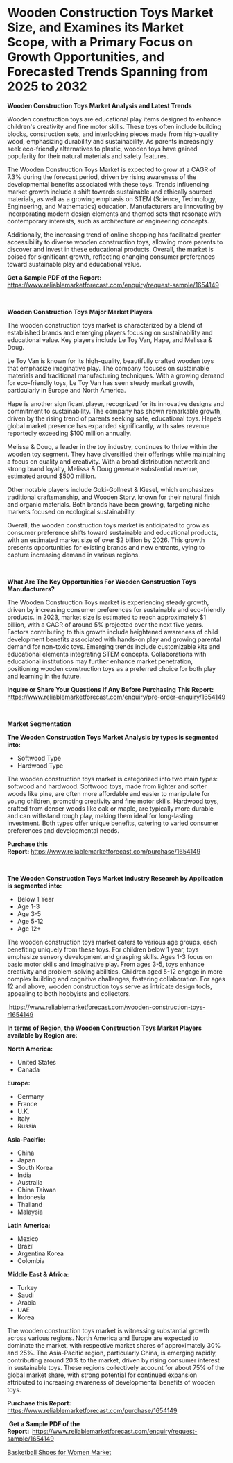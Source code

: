 <p><h1>Wooden Construction Toys Market Size, and Examines its Market Scope, with a Primary Focus on Growth Opportunities, and Forecasted Trends Spanning from 2025 to 2032</h1></p><p><strong>Wooden Construction Toys Market Analysis and Latest Trends</strong></p>
<p><p>Wooden construction toys are educational play items designed to enhance children's creativity and fine motor skills. These toys often include building blocks, construction sets, and interlocking pieces made from high-quality wood, emphasizing durability and sustainability. As parents increasingly seek eco-friendly alternatives to plastic, wooden toys have gained popularity for their natural materials and safety features.</p><p>The Wooden Construction Toys Market is expected to grow at a CAGR of 7.3% during the forecast period, driven by rising awareness of the developmental benefits associated with these toys. Trends influencing market growth include a shift towards sustainable and ethically sourced materials, as well as a growing emphasis on STEM (Science, Technology, Engineering, and Mathematics) education. Manufacturers are innovating by incorporating modern design elements and themed sets that resonate with contemporary interests, such as architecture or engineering concepts.</p><p>Additionally, the increasing trend of online shopping has facilitated greater accessibility to diverse wooden construction toys, allowing more parents to discover and invest in these educational products. Overall, the market is poised for significant growth, reflecting changing consumer preferences toward sustainable play and educational value.</p></p>
<p><strong>Get a Sample PDF of the Report:&nbsp;</strong> <a href="https://www.reliablemarketforecast.com/enquiry/request-sample/1654149?utm_campaign=2307&utm_medium=2&utm_source=Github&utm_content=ia&utm_term=05042025&utm_id=wooden-construction-toys">https://www.reliablemarketforecast.com/enquiry/request-sample/1654149</a></p>
<p>&nbsp;</p>
<p><strong>Wooden Construction Toys Major Market Players</strong></p>
<p><p>The wooden construction toys market is characterized by a blend of established brands and emerging players focusing on sustainability and educational value. Key players include Le Toy Van, Hape, and Melissa & Doug.</p><p>Le Toy Van is known for its high-quality, beautifully crafted wooden toys that emphasize imaginative play. The company focuses on sustainable materials and traditional manufacturing techniques. With a growing demand for eco-friendly toys, Le Toy Van has seen steady market growth, particularly in Europe and North America.</p><p>Hape is another significant player, recognized for its innovative designs and commitment to sustainability. The company has shown remarkable growth, driven by the rising trend of parents seeking safe, educational toys. Hape’s global market presence has expanded significantly, with sales revenue reportedly exceeding $100 million annually.</p><p>Melissa & Doug, a leader in the toy industry, continues to thrive within the wooden toy segment. They have diversified their offerings while maintaining a focus on quality and creativity. With a broad distribution network and strong brand loyalty, Melissa & Doug generate substantial revenue, estimated around $500 million.</p><p>Other notable players include Goki-Gollnest & Kiesel, which emphasizes traditional craftsmanship, and Wooden Story, known for their natural finish and organic materials. Both brands have been growing, targeting niche markets focused on ecological sustainability.</p><p>Overall, the wooden construction toys market is anticipated to grow as consumer preference shifts toward sustainable and educational products, with an estimated market size of over $2 billion by 2026. This growth presents opportunities for existing brands and new entrants, vying to capture increasing demand in various regions.</p></p>
<p>&nbsp;</p>
<p><strong>What Are The Key Opportunities For Wooden Construction Toys Manufacturers?</strong></p>
<p><p>The Wooden Construction Toys market is experiencing steady growth, driven by increasing consumer preferences for sustainable and eco-friendly products. In 2023, market size is estimated to reach approximately $1 billion, with a CAGR of around 5% projected over the next five years. Factors contributing to this growth include heightened awareness of child development benefits associated with hands-on play and growing parental demand for non-toxic toys. Emerging trends include customizable kits and educational elements integrating STEM concepts. Collaborations with educational institutions may further enhance market penetration, positioning wooden construction toys as a preferred choice for both play and learning in the future.</p></p>
<p><strong>Inquire or Share Your Questions If Any Before Purchasing This Report:</strong> <a href="https://www.reliablemarketforecast.com/enquiry/pre-order-enquiry/1654149?utm_campaign=2307&utm_medium=2&utm_source=Github&utm_content=ia&utm_term=05042025&utm_id=wooden-construction-toys">https://www.reliablemarketforecast.com/enquiry/pre-order-enquiry/1654149</a></p>
<p>&nbsp;</p>
<p><strong>Market Segmentation</strong></p>
<p><strong>The Wooden Construction Toys Market Analysis by types is segmented into:</strong></p>
<p><ul><li>Softwood Type</li><li>Hardwood Type</li></ul></p>
<p><p>The wooden construction toys market is categorized into two main types: softwood and hardwood. Softwood toys, made from lighter and softer woods like pine, are often more affordable and easier to manipulate for young children, promoting creativity and fine motor skills. Hardwood toys, crafted from denser woods like oak or maple, are typically more durable and can withstand rough play, making them ideal for long-lasting investment. Both types offer unique benefits, catering to varied consumer preferences and developmental needs.</p></p>
<p><strong>Purchase this Report:&nbsp;</strong><a href="https://www.reliablemarketforecast.com/purchase/1654149?utm_campaign=2307&utm_medium=2&utm_source=Github&utm_content=ia&utm_term=05042025&utm_id=wooden-construction-toys">https://www.reliablemarketforecast.com/purchase/1654149</a></p>
<p>&nbsp;</p>
<p><strong>The Wooden Construction Toys Market Industry Research by Application is segmented into:</strong></p>
<p><ul><li>Below 1 Year</li><li>Age 1-3</li><li>Age 3-5</li><li>Age 5-12</li><li>Age 12+</li></ul></p>
<p><p>The wooden construction toys market caters to various age groups, each benefiting uniquely from these toys. For children below 1 year, toys emphasize sensory development and grasping skills. Ages 1-3 focus on basic motor skills and imaginative play. From ages 3-5, toys enhance creativity and problem-solving abilities. Children aged 5-12 engage in more complex building and cognitive challenges, fostering collaboration. For ages 12 and above, wooden construction toys serve as intricate design tools, appealing to both hobbyists and collectors.</p></p>
<p><a href="https://www.reliablemarketforecast.com/wooden-construction-toys-r1654149?utm_campaign=2307&utm_medium=2&utm_source=Github&utm_content=ia&utm_term=05042025&utm_id=wooden-construction-toys">&nbsp;https://www.reliablemarketforecast.com/wooden-construction-toys-r1654149</a></p>
<p><strong>In terms of Region, the Wooden Construction Toys Market Players available by Region are:</strong></p>
<p>
    <p> <strong> North America: </strong>
        <ul>
            <li>United States</li>
            <li>Canada</li>
        </ul>
        </p> 
    <p> <strong> Europe: </strong>
        <ul>
            <li>Germany</li>
            <li>France</li>
            <li>U.K.</li>
            <li>Italy</li>
            <li>Russia</li>
        </ul>
        </p> 
    <p> <strong> Asia-Pacific: </strong>
        <ul>
            <li>China</li>
            <li>Japan</li>
            <li>South Korea</li>
            <li>India</li>
            <li>Australia</li>
            <li>China Taiwan</li>
            <li>Indonesia</li>
            <li>Thailand</li>
            <li>Malaysia</li>
        </ul>
        </p> 
    <p> <strong> Latin America: </strong>
        <ul>
            <li>Mexico</li>
            <li>Brazil</li>
            <li>Argentina Korea</li>
            <li>Colombia</li>
        </ul>
        </p> 
    <p> <strong> Middle East & Africa: </strong>
        <ul>
            <li>Turkey</li>
            <li>Saudi</li>
            <li>Arabia</li>
            <li>UAE</li>
            <li>Korea</li>
        </ul>
    </p>
    </p>
<p><p>The wooden construction toys market is witnessing substantial growth across various regions. North America and Europe are expected to dominate the market, with respective market shares of approximately 30% and 25%. The Asia-Pacific region, particularly China, is emerging rapidly, contributing around 20% to the market, driven by rising consumer interest in sustainable toys. These regions collectively account for about 75% of the global market share, with strong potential for continued expansion attributed to increasing awareness of developmental benefits of wooden toys.</p></p>
<p><strong>Purchase this Report: </strong><a href="https://www.reliablemarketforecast.com/purchase/1654149?utm_campaign=2307&utm_medium=2&utm_source=Github&utm_content=ia&utm_term=05042025&utm_id=wooden-construction-toys">https://www.reliablemarketforecast.com/purchase/1654149</a></p>
<p>&nbsp;<strong>Get a Sample PDF of the Report:&nbsp;&nbsp;</strong><a href="https://www.reliablemarketforecast.com/enquiry/request-sample/1654149?utm_campaign=2307&utm_medium=2&utm_source=Github&utm_content=ia&utm_term=05042025&utm_id=wooden-construction-toys">https://www.reliablemarketforecast.com/enquiry/request-sample/1654149</a></p>
<p><strong></strong></p>
<p><p><a href="https://github.com/WashimHussain441/Market-Research-Report-List-2/blob/main/basketball-shoes-for-women-market.md?utm_campaign=2307&utm_medium=2&utm_source=Github&utm_content=ia&utm_term=05042025&utm_id=wooden-construction-toys">Basketball Shoes for Women Market</a></p></p>